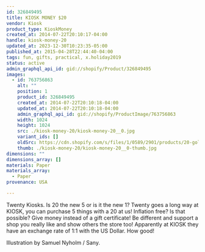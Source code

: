 ```yaml
---
id: 326849495
title: KIOSK MONEY $20
vendor: Kiosk
product_type: KioskMoney
created_at: 2014-07-22T20:10:17-04:00
handle: kiosk-money-20
updated_at: 2023-12-30T10:23:35-05:00
published_at: 2015-04-28T22:44:40-04:00
tags: fun, gifts, practical, x.holiday2019
status: active
admin_graphql_api_id: gid://shopify/Product/326849495
images:
  - id: 763756863
    alt: ""
    position: 1
    product_id: 326849495
    created_at: 2014-07-22T20:10:18-04:00
    updated_at: 2014-07-22T20:10:18-04:00
    admin_graphql_api_id: gid://shopify/ProductImage/763756863
    width: 1024
    height: 1024
    src: ./kiosk-money-20/kiosk-money-20__0.jpg
    variant_ids: []
    oldSrc: https://cdn.shopify.com/s/files/1/0589/2901/products/20-gold-2.jpeg?v=1406074218
    thumb: ./kiosk-money-20/kiosk-money-20__0-thumb.jpg
dimensions: ""
dimensions_array: []
materials: Paper
materials_array:
  - Paper
provenance: USA

---
```


Twenty Kiosks. Is 20 the new 5 or is it the new 1? Twenty goes a long way at KIOSK, you can purchase 5 things with a 20 at us! Inflation free? Is that possible? Give money instead of a gift certificate! Be different and support a shop you really like and show others the store too! Apparently at KIOSK they have an exchange rate of 1:1 with the US Dollar. How good!

Illustration by Samuel Nyholm / Sany.
